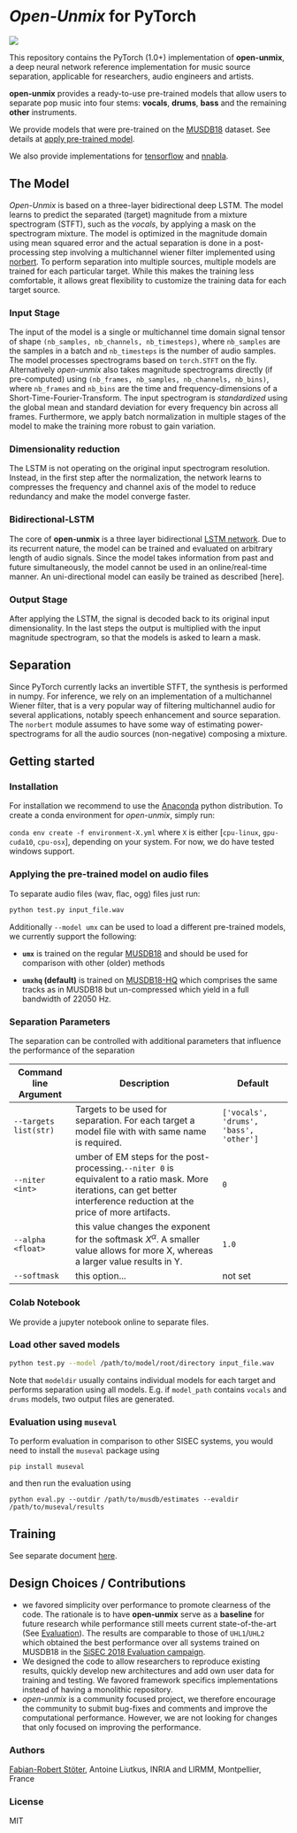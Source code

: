 # _Open-Unmix_ for PyTorch

![](https://sisec18.unmix.app/static/img/hero_header.4f28952.svg)

This repository contains the PyTorch (1.0+) implementation of __open-unmix__, a deep neural network reference implementation for music source separation, applicable for researchers, audio engineers and artists.

__open-unmix__ provides a ready-to-use pre-trained models that allow users to separate pop music into four stems: __vocals__, __drums__, __bass__ and the remaining __other__ instruments.

We provide models that were pre-trained  on the [MUSDB18](https://sigsep.github.io/datasets/musdb.html) dataset. See details at [apply pre-trained model](#inference).

We also provide implementations for [tensorflow]() and [nnabla]().

## The Model

_Open-Unmix_ is based on a three-layer bidirectional deep LSTM. The model learns to predict the separated (target) magnitude from a mixture spectrogram (STFT), such as the _vocals_, by applying a mask on the spectrogram mixture. The model is optimized in the magnitude domain using mean squared error and the actual separation is done in a post-processing step involving a multichannel wiener filter implemented using [norbert](https://github.com/sigsep/norbert). To perform separation into multiple sources, multiple models are trained for each particular target. While this makes the training less comfortable, it allows great flexibility to customize the training data for each target source. 

### Input Stage

The input of the model is a single or multichannel time domain signal tensor of shape `(nb_samples, nb_channels, nb_timesteps)`, where `nb_samples` are the samples in a batch and `nb_timesteps` is the number of audio samples. The model processes spectrograms based on `torch.STFT` on the fly. Alternatively _open-unmix_ also takes magnitude spectrograms directly (if pre-computed) using `(nb_frames, nb_samples, nb_channels, nb_bins)`, where `nb_frames` and `nb_bins` are the time and frequency-dimensions of a Short-Time-Fourier-Transform.
The input spectrogram is _standardized_ using the global mean and standard deviation for every frequency bin across all frames. Furthermore, we apply batch normalization in multiple stages of the model to make the training more robust to gain variation.

### Dimensionality reduction

The LSTM is not operating on the original input spectrogram resolution. Instead, in the first step after the normalization, the network learns to compresses the frequency and channel axis of the model to reduce redundancy and make the model converge faster.

### Bidirectional-LSTM

The core of __open-unmix__ is a three layer bidirectional [LSTM network](https://dl.acm.org/citation.cfm?id=1246450). Due to its recurrent nature, the model can be trained and evaluated on arbitrary length of audio signals. Since the model takes information from past and future simultaneously, the model cannot be used in an online/real-time manner.
An uni-directional model can easily be trained as described [here].

### Output Stage

After applying the LSTM, the signal is decoded back to its original input dimensionality. In the last steps the output is multiplied with the input magnitude spectrogram, so that the models is asked to learn a mask.

## Separation

Since PyTorch currently lacks an invertible STFT, the synthesis is performed in numpy. For inference, we rely on an implementation of a multichannel Wiener filter, that is a very popular way of filtering multichannel audio for several applications, notably speech enhancement and source separation. The `norbert` module assumes to have some way of estimating power-spectrograms for all the audio sources (non-negative) composing a mixture.

## Getting started

### Installation

For installation we recommend to use the [Anaconda](https://anaconda.org/) python distribution. To create a conda environment for _open-unmix_, simply run:

`conda env create -f environment-X.yml` where `X` is either [`cpu-linux`, `gpu-cuda10`, `cpu-osx`], depending on your system. For now, we do have tested windows support.

### Applying the pre-trained model on audio files

To separate audio files (wav, flac, ogg) files just run:

```bash
python test.py input_file.wav
```

Additionally `--model umx` can be used to load a different pre-trained models, we currently support the following:

* __`umx`__ is trained on the regular [MUSDB18](https://sigsep.github.io/datasets/musdb.html) and should be used for comparison with other (older) methods

* __`umxhq` (default)__ is trained on [MUSDB18-HQ](https://sigsep.github.io/datasets/musdb.html#MUSDB18HQ) which comprises the same tracks as in MUSDB18 but un-compressed which yield in a full bandwidth of 22050 Hz.

### Separation Parameters

The separation can be controlled with additional parameters that influence the performance of the separation

| Command line Argument      | Description                                                                     | Default         |
|----------------------------|---------------------------------------------------------------------------------|-----------------|
| `--targets list(str)`           | Targets to be used for separation. For each target a model file with with same name is required.                                                  | `['vocals', 'drums', 'bass', 'other']`          |
| `--niter <int>`           | umber of EM steps for the post-processing.`--niter 0` is equivalent to a ratio mask. More iterations, can get better interference reduction at the price of more artifacts.                                                  | `0`          |
| `--alpha <float>`         |this value changes the exponent for the softmask $X^\alpha$. A smaller value allows for more X, whereas a larger value results in Y.                                                          | `1.0`            |
| `--softmask`       | this option...  | not set            |

### Colab Notebook

We provide a jupyter notebook online to separate files.

### Load other saved models

```bash
python test.py --model /path/to/model/root/directory input_file.wav
```

Note that `modeldir` usually contains individual models for each target and performs separation using all models. E.g. if `model_path` contains `vocals` and `drums` models, two output files are generated.

### Evaluation using `museval`

To perform evaluation in comparison to other SISEC systems, you would need to install the `museval` package using

```
pip install museval
```

and then run the evaluation using

`python eval.py --outdir /path/to/musdb/estimates --evaldir /path/to/museval/results`

## Training

See separate document [here](README_train.md).

## Design Choices / Contributions

* we favored simplicity over performance to promote clearness of the code. The rationale is to have __open-unmix__ serve as a __baseline__ for future research while performance still meets current state-of-the-art (See [Evaluation](#Evaluation)). The results are comparable to those of `UHL1`/`UHL2` which obtained the best performance over all systems trained on MUSDB18 in the [SiSEC 2018 Evaluation campaign](https://sisec18.unmix.app).
* We designed the code to allow researchers to reproduce existing results, quickly develop new architectures and add own user data for training and testing. We favored framework specifics implementations instead of having a monolithic repository.
* _open-unmix_ is a community focused project, we therefore encourage the community to submit bug-fixes and comments and improve the computational performance. However, we are not looking for changes that only focused on improving the performance.

### Authors

[Fabian-Robert Stöter](https://www.faroit.com/), Antoine Liutkus, INRIA and LIRMM, Montpellier, France

### License

MIT
